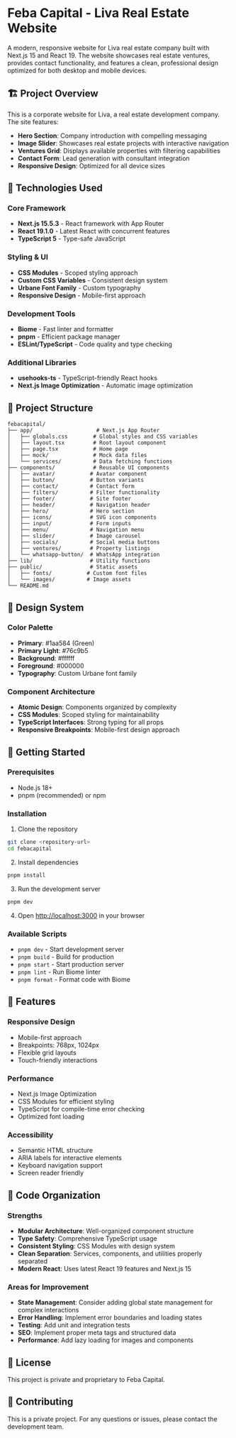 # Feba Capital - Liva Real Estate Website

A modern, responsive website for Liva real estate company built with Next.js 15 and React 19. The website showcases real estate ventures, provides contact functionality, and features a clean, professional design optimized for both desktop and mobile devices.

## 🏗️ Project Overview

This is a corporate website for Liva, a real estate development company. The site features:

- **Hero Section**: Company introduction with compelling messaging
- **Image Slider**: Showcases real estate projects with interactive navigation
- **Ventures Grid**: Displays available properties with filtering capabilities
- **Contact Form**: Lead generation with consultant integration
- **Responsive Design**: Optimized for all device sizes

## 🚀 Technologies Used

### Core Framework
- **Next.js 15.5.3** - React framework with App Router
- **React 19.1.0** - Latest React with concurrent features
- **TypeScript 5** - Type-safe JavaScript

### Styling & UI
- **CSS Modules** - Scoped styling approach
- **Custom CSS Variables** - Consistent design system
- **Urbane Font Family** - Custom typography
- **Responsive Design** - Mobile-first approach

### Development Tools
- **Biome** - Fast linter and formatter
- **pnpm** - Efficient package manager
- **ESLint/TypeScript** - Code quality and type checking

### Additional Libraries
- **usehooks-ts** - TypeScript-friendly React hooks
- **Next.js Image Optimization** - Automatic image optimization

## 📁 Project Structure

```
febacapital/
├── app/                    # Next.js App Router
│   ├── globals.css        # Global styles and CSS variables
│   ├── layout.tsx         # Root layout component
│   ├── page.tsx           # Home page
│   ├── mock/              # Mock data files
│   └── services/          # Data fetching functions
├── components/            # Reusable UI components
│   ├── avatar/           # Avatar component
│   ├── button/           # Button variants
│   ├── contact/          # Contact form
│   ├── filters/          # Filter functionality
│   ├── footer/           # Site footer
│   ├── header/           # Navigation header
│   ├── hero/             # Hero section
│   ├── icons/            # SVG icon components
│   ├── input/            # Form inputs
│   ├── menu/             # Navigation menu
│   ├── slider/           # Image carousel
│   ├── socials/          # Social media buttons
│   ├── ventures/         # Property listings
│   └── whatsapp-button/  # WhatsApp integration
├── lib/                  # Utility functions
├── public/               # Static assets
│   ├── fonts/           # Custom font files
│   └── images/          # Image assets
└── README.md
```

## 🎨 Design System

### Color Palette
- **Primary**: #1aa584 (Green)
- **Primary Light**: #76c9b5
- **Background**: #ffffff
- **Foreground**: #000000
- **Typography**: Custom Urbane font family

### Component Architecture
- **Atomic Design**: Components organized by complexity
- **CSS Modules**: Scoped styling for maintainability
- **TypeScript Interfaces**: Strong typing for all props
- **Responsive Breakpoints**: Mobile-first design approach

## 🚀 Getting Started

### Prerequisites
- Node.js 18+ 
- pnpm (recommended) or npm

### Installation

1. Clone the repository
```bash
git clone <repository-url>
cd febacapital
```

2. Install dependencies
```bash
pnpm install
```

3. Run the development server
```bash
pnpm dev
```

4. Open [http://localhost:3000](http://localhost:3000) in your browser

### Available Scripts

- `pnpm dev` - Start development server
- `pnpm build` - Build for production
- `pnpm start` - Start production server
- `pnpm lint` - Run Biome linter
- `pnpm format` - Format code with Biome

## 📱 Features

### Responsive Design
- Mobile-first approach
- Breakpoints: 768px, 1024px
- Flexible grid layouts
- Touch-friendly interactions

### Performance
- Next.js Image Optimization
- CSS Modules for efficient styling
- TypeScript for compile-time error checking
- Optimized font loading

### Accessibility
- Semantic HTML structure
- ARIA labels for interactive elements
- Keyboard navigation support
- Screen reader friendly

## 🔧 Code Organization

### Strengths
- **Modular Architecture**: Well-organized component structure
- **Type Safety**: Comprehensive TypeScript usage
- **Consistent Styling**: CSS Modules with design system
- **Clean Separation**: Services, components, and utilities properly separated
- **Modern React**: Uses latest React 19 features and Next.js 15

### Areas for Improvement
- **State Management**: Consider adding global state management for complex interactions
- **Error Handling**: Implement error boundaries and loading states
- **Testing**: Add unit and integration tests
- **SEO**: Implement proper meta tags and structured data
- **Performance**: Add lazy loading for images and components

## 📄 License

This project is private and proprietary to Feba Capital.

## 🤝 Contributing

This is a private project. For any questions or issues, please contact the development team.
